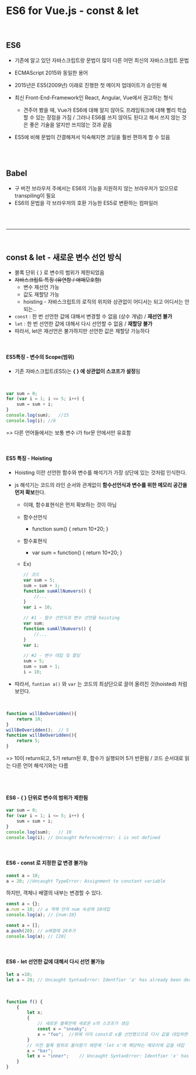 # ES6 for Vue.js - const & let

<br>

## ES6

+ 기존에 알고 있던 자바스크립트랑 문법이 많이 다른 어떤 최신의 자바스크립트 문법

+ ECMAScript 2015와 동일한 용어
+ 2015년은 ES5(2009년) 이래로 진행한 첫 메이저 업데이트가 승인된 해

+ 최신 Front-End-Framework인 React, Angular, Vue에서 권고하는 형식
  + 견주어 봤을 때, Vue가 ES6에 대해 알지 않아도 프레임워크에 대해 빨리 학습할 수 있는 장점을 가짐 / 그러나 ES6를 쓰지 않아도 된다고 해서 쓰지 않는 것은 좋은 기술을 알지만 쓰지않는 것과 같음
+ ES5에 비해 문법이 간결해져서 익숙해지면 코딩을 훨씬 편하게 할 수 있음

<br><br>

## Babel

+ 구 버전 브라우저 주에서는 ES6의 기능을 지원하지 않는 브라우저가 있으므로 transpiling이 필요
+ ES6의 문법을 각 브라우저의 호환 가능한 ES5로 변환하는 컴파일러

<br><br>

-----

<br>

## const & let - 새로운 변수 선언 방식

+ 블록 단위 { } 로 변수의 범위가 제한되었음
+ ~~자바스크립트 특징 (유연함 / 애매모호함)~~ 
  + 변수 재선언 가능
  + 값도 재할당 가능
  + hoisting - 자바스크립트의 로직의 위치와 상관없이 어디서는 되고 어디서는 안 되는..
+ `const` : 한 번 선언한 값에 대해서 변경할 수 없음 (상수 개념) / **재선언 불가**
+ `let` : 한 번 선언한 값에 대해서 다시 선언할 수 없음 / **재할당 불가**
+ 따라서, let은 재선언은 불가하지만 선언한 값은 재할당 가능하다

<br>

#### ES5특징 - 변수의 Scope(범위)

+ 기존 자바스크립트(ES5)는 **{ } 에 상관없이 스코프가 설정**됨

  <br>

```javascript
var sum = 0;
for (var i = 1; i <= 5; i++) {
    sum = sum + i;
}
console.log(sum);	//15
console.log(i);	//6
```

=> 다른 언어들에서는 보통 변수 i가 for문 안에서만 유효함

<br>

#### ES5 특징 - Hoisting

+ Hoisting 이란 선언한 함수와 변수를 해석기가 가장 상단에 있는 것처럼 인식한다.

+ js 해석기는 코드의 라인 순서와 관계없이 **함수선언식과 변수를 위한 메모리 공간을 먼저 확보**한다.

  + 이때, 함수표현식은 먼저 확보하는 것이 아님

  + 함수선언식

    + function sum() {	return 10+20;	}

  + 함수표현식

    + var sum = function() {	return 10+20;	}

  + Ex)

    ```javascript
    // 코드
    var sum = 5;
    sum = sum + 1;
    function sumAllNumvers() {
        //...
    }
    var i = 10;
    ```

    ```javascript
    // #1 - 함수 선언식과 변수 선언을 hoisting
    var sum;
    function sumAllNumvers() {
        //...
    }
    var i;
    
    // #2 - 변수 대입 및 할당
    sum = 5;
    sum = sum + 1;
    i = 10;
    ```

+ 따라서, `funtion a()` 와 `var` 는 코드의 최상단으로 끌어 올려진 것(hoisted) 처럼 보인다.

<br>

```javascript
function willBeOveridden(){
    return 10;
}
willBeOveridden();	// 5
function willBeOveridden(){
    return 5;
}
```

=> 10이 return되고, 5가 return된 후, 함수가 실행되어 5가 반환됨 / 코드 순서대로 읽는 다른 언어 해석기와는 다름

<br><br>

#### ES6 - { } 단위로 변수의 범위가 제한됨

```javascript
var sum = 0;
for (var i = 1; i <= 5; i++) {
    sum = sum + i;
}
console.log(sum);	// 10
console.log(i);	// Uncaught RefernceError: i is not defined
```

<br>

#### ES6 - const 로 지정한 값 변경 불가능

```javascript
const a = 10;
a = 20;	//Uncaught TypeError: Assignment to constant variable
```

하지만, 객체나 배열의 내부는 변경할 수 있다.

```javascript
const a = {};
a.num = 10;	// a 객체 안의 num 속성에 10대입
console.log(a);	// {num:10}

const a = [];
a.push(20);	// a배열에 20추가
console.log(a);	// [20]
```

<br>

#### ES6 - let 선언한 값에 대해서 다시 선언 불가능

```javascript
let a =10;
let a = 20;	// Uncaught SyntaxError: Identfier 'a' has already been declared
```

<br>

```javascript
function f() {
    {
        let x;
        {
            // 새로운 블록안에 새로운 x의 스코프가 생김
            const x = "sneaky";
            x = "foo";	//위에 이미 const로 x를 선언했으므로 다시 값을 대입하면 에러 발생
        }
        // 이전 블록 범위로 돌아왔기 때문에 'let x'에 해당하는 메모리에 값을 대입
        x = "bar";
        let x = "inner";	// Uncaught SyntaxError: Identfier 'x' has already been declared
    }
}
```



